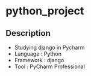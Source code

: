 # python_project

## Description
- Studying django in Pycharm
- Language : Python
- Framework : django
- Tool : PyCharm Professional
